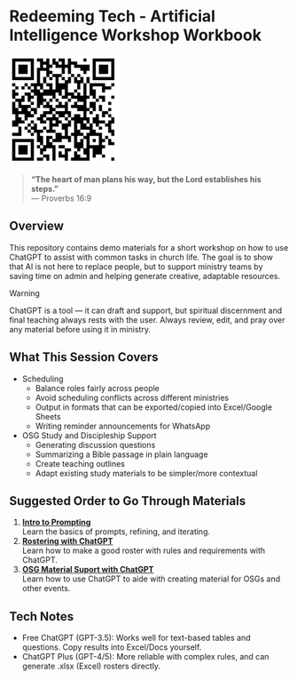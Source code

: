 # Redeeming Tech - Artificial Intelligence Workshop Workbook

<img src="QR_code.png" alt="qr_code" width="200">

> **“The heart of man plans his way, but the Lord establishes his steps.”**  
> — Proverbs 16:9

## Overview
This repository contains demo materials for a short workshop on how to use ChatGPT to assist with common tasks in church life. The goal is to show that AI is not here to replace people, but to support ministry teams by saving time on admin and helping generate creative, adaptable resources.

> [!WARNING]  
> ChatGPT is a tool — it can draft and support, but spiritual discernment and final teaching always rests with the user.
> Always review, edit, and pray over any material before using it in ministry.

## What This Session Covers
- Scheduling
  - Balance roles fairly across people
  - Avoid scheduling conflicts across different ministries
  - Output in formats that can be exported/copied into Excel/Google Sheets
  - Writing reminder announcements for WhatsApp
- OSG Study and Discipleship Support
  - Generating discussion questions
  - Summarizing a Bible passage in plain language
  - Create teaching outlines
  - Adapt existing study materials to be simpler/more contextual

## Suggested Order to Go Through Materials  

1. **[Intro to Prompting](intro_prompt_engineering.md)**  
   Learn the basics of prompts, refining, and iterating.
2. **[Rostering with ChatGPT](rostering.md)**  
   Learn how to make a good roster with rules and requirements with ChatGPT.
3. **[OSG Material Suport with ChatGPT](osg_material.md)**  
   Learn how to use ChatGPT to aide with creating material for OSGs and other events.
   
## Tech Notes
- Free ChatGPT (GPT-3.5): Works well for text-based tables and questions. Copy results into Excel/Docs yourself.
- ChatGPT Plus (GPT-4/5): More reliable with complex rules, and can generate .xlsx (Excel) rosters directly.

